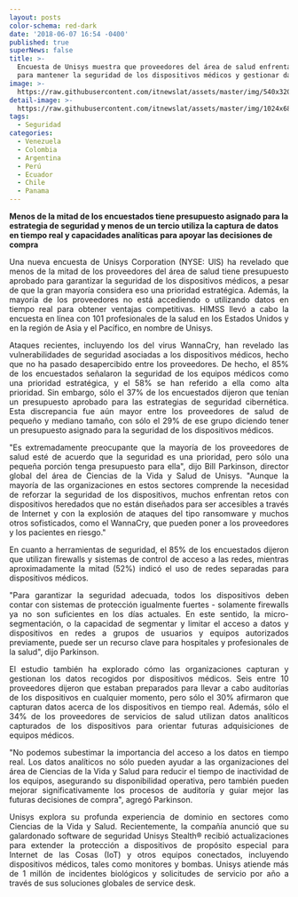 ```yaml
---
layout: posts
color-schema: red-dark
date: '2018-06-07 16:54 -0400'
published: true
superNews: false
title: >-
  Encuesta de Unisys muestra que proveedores del área de salud enfrentan retos
  para mantener la seguridad de los dispositivos médicos y gestionar datos
image: >-
  https://raw.githubusercontent.com/itnewslat/assets/master/img/540x320/equipos-medicos-p.jpg
detail-image: >-
  https://raw.githubusercontent.com/itnewslat/assets/master/img/1024x680/equipos-medicos-g.jpg
tags:
  - Seguridad
categories:
  - Venezuela
  - Colombia
  - Argentina
  - Perú
  - Ecuador
  - Chile
  - Panama
---
```

**Menos de la mitad de los encuestados tiene presupuesto asignado para la estrategia de seguridad y menos de un tercio utiliza la captura de datos en tiempo real y capacidades analíticas para apoyar las decisiones de compra**

<p style="text-align: justify;">Una nueva encuesta de Unisys Corporation (NYSE: UIS) ha revelado que menos de la mitad de los proveedores del área de salud tiene presupuesto aprobado para garantizar la seguridad de los dispositivos médicos, a pesar de que la gran mayoría considera eso una prioridad estratégica. Además, la mayoría de los proveedores no está accediendo o utilizando datos en tiempo real para obtener ventajas competitivas. HIMSS llevó a cabo la encuesta en línea con 101 profesionales de la salud en los Estados Unidos y en la región de Asia y el Pacífico, en nombre de Unisys.</p>

<p style="text-align: justify;">Ataques recientes, incluyendo los del virus WannaCry, han revelado las vulnerabilidades de seguridad asociadas a los dispositivos médicos, hecho que no ha pasado desapercibido entre los proveedores. De hecho, el 85% de los encuestados señalaron la seguridad de los equipos médicos como una prioridad estratégica, y el 58% se han referido a ella como alta prioridad. Sin embargo, sólo el 37% de los encuestados dijeron que tenían un presupuesto aprobado para las estrategias de seguridad cibernética. Esta discrepancia fue aún mayor entre los proveedores de salud de pequeño y mediano tamaño, con sólo el 29% de ese grupo diciendo tener un presupuesto asignado para la seguridad de los dispositivos médicos.</p>

<p style="text-align: justify;">"Es extremadamente preocupante que la mayoría de los proveedores de salud esté de acuerdo que la seguridad es una prioridad, pero sólo una pequeña porción tenga presupuesto para ella", dijo Bill Parkinson, director global del área de Ciencias de la Vida y Salud de Unisys. "Aunque la mayoría de las organizaciones en estos sectores comprende la necesidad de reforzar la seguridad de los dispositivos, muchos enfrentan retos con dispositivos heredados que no están diseñados para ser accesibles a través de Internet y con la explosión de ataques del tipo ransomware y muchos otros sofisticados, como el WannaCry, que pueden poner a los proveedores y los pacientes en riesgo."</p>

<p style="text-align: justify;">En cuanto a herramientas de seguridad, el 85% de los encuestados dijeron que utilizan firewalls y sistemas de control de acceso a las redes, mientras aproximadamente la mitad (52%) indicó el uso de redes separadas para dispositivos médicos.</p>

<p style="text-align: justify;">"Para garantizar la seguridad adecuada, todos los dispositivos deben contar con sistemas de protección igualmente fuertes - solamente firewalls ya no son suficientes en los días actuales. En este sentido, la micro-segmentación, o la capacidad de segmentar y limitar el acceso a datos y dispositivos en redes a grupos de usuarios y equipos autorizados previamente, puede ser un recurso clave para hospitales y profesionales de la salud", dijo Parkinson.</p>

<p style="text-align: justify;">El estudio también ha explorado cómo las organizaciones capturan y gestionan los datos recogidos por dispositivos médicos. Seis entre 10 proveedores dijeron que estaban preparados para llevar a cabo auditorías de los dispositivos en cualquier momento, pero sólo el 30% afirmaron que capturan datos acerca de los dispositivos en tiempo real. Además, sólo el 34% de los proveedores de servicios de salud utilizan datos analíticos capturados de los dispositivos para orientar futuras adquisiciones de equipos médicos.</p>

<p style="text-align: justify;">"No podemos subestimar la importancia del acceso a los datos en tiempo real. Los datos analíticos no sólo pueden ayudar a las organizaciones del área de Ciencias de la Vida y Salud para reducir el tiempo de inactividad de los equipos, asegurando su disponibilidad operativa, pero también pueden mejorar significativamente los procesos de auditoría y guiar mejor las futuras decisiones de compra", agregó Parkinson.</p>

<p style="text-align: justify;">Unisys explora su profunda experiencia de dominio en sectores como Ciencias de la Vida y Salud. Recientemente, la compañía anunció que su galardonado software de seguridad Unisys Stealth® recibió actualizaciones para extender la protección a dispositivos de propósito especial para Internet de las Cosas (IoT) y otros equipos conectados, incluyendo dispositivos médicos, tales como monitores y bombas. Unisys atiende más de 1 millón de incidentes biológicos y solicitudes de servicio por año a través de sus soluciones globales de service desk.</p>